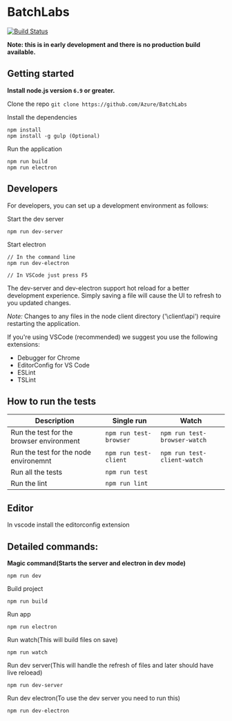 # BatchLabs
[![Build Status](https://travis-ci.org/Azure/BatchLabs.svg?branch=master)](https://travis-ci.org/Azure/BatchLabs)

**Note: this is in early development and there is no production build available.**

## Getting started
**Install node.js version `6.9` or greater.**

Clone the repo `git clone https://github.com/Azure/BatchLabs`

Install the dependencies
```
npm install
npm install -g gulp (Optional)
```


Run the application
```
npm run build
npm run electron
```

## Developers
For developers, you can set up a development environment as follows:

Start the dev server
```
npm run dev-server
```

Start electron
```
// In the command line
npm run dev-electron

// In VSCode just press F5
```

The dev-server and dev-electron support hot reload for a better development experience. Simply saving a file will cause the UI to refresh to you updated changes.

*Note:* Changes to any files in the node client directory ('\client\api\') require restarting the application.

If you're using VSCode (recommended) we suggest you use the following extensions:
* Debugger for Chrome
* EditorConfig for VS Code
* ESLint
* TSLint

## How to run the tests

| Description                              | Single run             | Watch                        |
|------------------------------------------|------------------------|------------------------------|
| Run the test for the browser environment | `npm run test-browser` | `npm run test-browser-watch` |
| Run the test for the node environemnt    | `npm run test-client`  | `npm run test-client-watch`  |
| Run all the tests                        | `npm run test`         |                              |
| Run the lint                             | `npm run lint`         |                              |

## Editor

In vscode install the editorconfig extension

## Detailed commands:
**Magic command(Starts the server and electron in dev mode)**
```
npm run dev
```

Build project
```
npm run build
```

Run app
```
npm run electron
```

Run watch(This will build files on save)
```
npm run watch
```

Run dev server(This will handle the refresh of files and later should have live reloead)
```
npm run dev-server
```

Run dev electron(To use the dev server you need to run this)
```
npm run dev-electron
```
